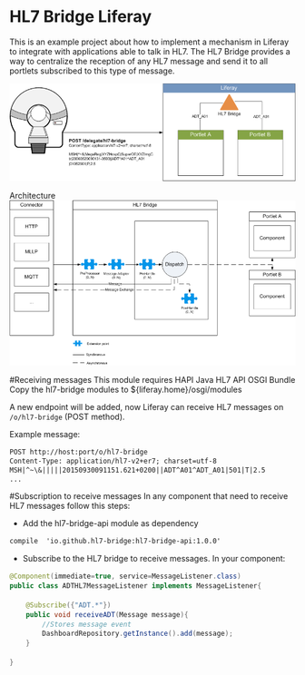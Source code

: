 # HL7 Bridge Liferay

This is an example project about how to implement a mechanism in Liferay to integrate with applications able to talk in HL7. The HL7 Bridge provides a way to centralize the reception of any HL7 message and send it to all portlets subscribed to this type of message.

![alt tag](https://raw.githubusercontent.com/jpenren/hl7-bridge-liferay/master/doc/images/HL7%20Bridge.png)

Architecture
![alt tag](https://raw.githubusercontent.com/jpenren/hl7-bridge-liferay/osgi/doc/images/HL7-Bridge-Architecture.png)

#Receiving messages
This module requires HAPI Java HL7 API OSGI Bundle
Copy the hl7-bridge modules to ${liferay.home}/osgi/modules

A new endpoint will be added, now Liferay can receive HL7 messages on `/o/hl7-bridge` (POST method).

Example message:
```
POST http://host:port/o/hl7-bridge
Content-Type: application/hl7-v2+er7; charset=utf-8
MSH|^~\&|||||20150930091151.621+0200||ADT^A01^ADT_A01|501|T|2.5
...
```

#Subscription to receive messages
In any component that need to receive HL7 messages follow this steps:
- Add the hl7-bridge-api module as dependency
```xml
compile  'io.github.hl7-bridge:hl7-bridge-api:1.0.0'
```

- Subscribe to the HL7 bridge to receive messages. In your component:
```java
@Component(immediate=true, service=MessageListener.class)
public class ADTHL7MessageListener implements MessageListener{
	
	@Subscribe({"ADT.*"})
	public void receiveADT(Message message){
		//Stores message event
		DashboardRepository.getInstance().add(message);
	}

}
```
